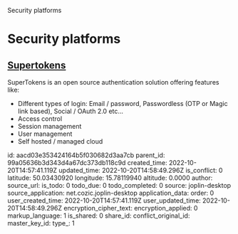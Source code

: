 Security platforms

# Security platforms

## [**Supertokens**](https://supertokens.com/)
SuperTokens is an open source authentication solution offering features like:
- Different types of login: Email / password, Passwordless (OTP or Magic link based), Social / OAuth 2.0 etc...
- Access control
- Session management
- User management
- Self hosted / managed cloud

id: aacd03e353424164b5f030682d3aa7cb
parent_id: 99a05636b3d343d4a67dc373db118c9d
created_time: 2022-10-20T14:57:41.119Z
updated_time: 2022-10-20T14:58:49.296Z
is_conflict: 0
latitude: 50.03430920
longitude: 15.78119940
altitude: 0.0000
author: 
source_url: 
is_todo: 0
todo_due: 0
todo_completed: 0
source: joplin-desktop
source_application: net.cozic.joplin-desktop
application_data: 
order: 0
user_created_time: 2022-10-20T14:57:41.119Z
user_updated_time: 2022-10-20T14:58:49.296Z
encryption_cipher_text: 
encryption_applied: 0
markup_language: 1
is_shared: 0
share_id: 
conflict_original_id: 
master_key_id: 
type_: 1
